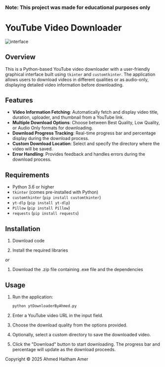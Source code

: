 ### Note: This project was made for educational purposes only
# YouTube Video Downloader
![interface](https://github.com/user-attachments/assets/c4373493-5e36-438f-9567-9255f089e553)
## Overview
This is a Python-based YouTube video downloader with a user-friendly graphical interface built using `tkinter` and `customtkinter`. The application allows users to download videos in different qualities or as audio-only, displaying detailed video information before downloading.

## Features
- **Video Information Fetching**: Automatically fetch and display video title, duration, uploader, and thumbnail from a YouTube link.
- **Multiple Download Options**: Choose between Best Quality, Low Quality, or Audio Only formats for downloading.
- **Download Progress Tracking**: Real-time progress bar and percentage display during the download process.
- **Custom Download Location**: Select and specify the directory where the video will be saved.
- **Error Handling**: Provides feedback and handles errors during the download process.

## Requirements
- Python 3.6 or higher
- `tkinter` (comes pre-installed with Python)
- `customtkinter` (`pip install customtkinter`)
- `yt-dlp` (`pip install yt-dlp`)
- `Pillow` (`pip install Pillow`)
- `requests` (`pip install requests`)

## Installation

1. Download code

2. Install the required libraries

*or*
1. Download the .zip file containing .exe file and the dependencies


## Usage
1. Run the application:
    ```bash
    python ytDownloaderByAhmed.py
    ```

2. Enter a YouTube video URL in the input field.

3. Choose the download quality from the options provided.

4. Optionally, select a custom directory to save the downloaded video.

5. Click the "Download" button to start downloading. The progress bar and percentage will update as the download proceeds.

Copyright © 2025 Ahmed Haitham Amer






